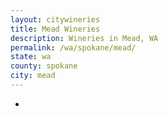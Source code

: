 ```yaml
---
layout: citywineries
title: Mead Wineries
description: Wineries in Mead, WA
permalink: /wa/spokane/mead/
state: wa
county: spokane
city: mead
---
```

-
